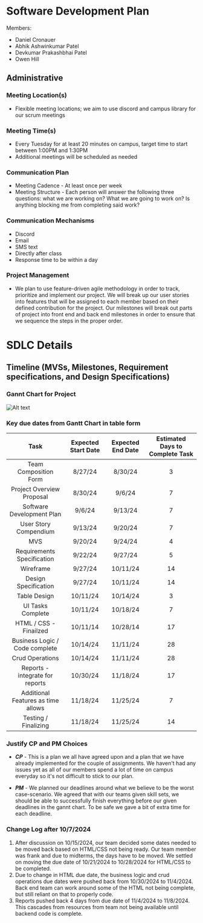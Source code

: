 # Software Development Plan
Members:
- Daniel Cronauer
- Abhik Ashwinkumar Patel
- Devkumar Prakashbhai Patel
- Owen Hill

## Administrative 

###  Meeting Location(s)

- Flexible meeting locations; we aim to use discord and campus library for our scrum meetings

###  Meeting Time(s)

- Every Tuesday for at least 20 minutes on campus, target time to start between 1:00PM and 1:30PM
- Additional meetings will be scheduled as needed

### Communication Plan
- Meeting Cadence - At least once per week
- Meeting Structure - Each person will answer the following three questions: what we are working on? What we are going to work on? Is anything blocking me from completing said work?

### Communication Mechanisms
- Discord
- Email
- SMS text
- Directly after class
- Response time to be within a day

### Project Management

- We plan to use feature-driven agile methodology in order to track, prioritize and implement our project. We will break up our user stories into features that will be assigned to each member based on their defined contribution for the project. Our milestones will break out parts of project into front end and back end milestones in order to ensure that we sequence the steps in the proper order. 

# SDLC Details

## Timeline (MVSs, Milestones, Requirement specifications, and Design Specifications)

### Gannt Chart for Project
![Alt text](./GanntChart_V2.png)


### Key due dates from Gantt Chart in table form

| Task  | Expected Start Date | Expected End Date | Estimated Days to Complete Task |
| :-------------: | :-------------: | :-------------: | :------: |
|Team Composition Form|8/27/24|8/30/24|3|
|Project Overview Proposal|8/30/24|9/6/24|7|
|Software Development Plan|9/6/24|9/13/24|7|
|User Story Compendium|9/13/24|9/20/24|7|
|MVS|9/20/24|9/24/24|4|
|Requirements Specification|9/22/24|9/27/24|5|
|Wireframe|9/27/24|10/11/24|14|
|Design Specification|9/27/24|10/11/24|14|
|Table Design|10/11/24|10/14/24|3|
|UI Tasks Complete|10/11/24|10/18/24|7|
|HTML / CSS - Finailzed|10/11/14|10/28/14|17|
|Business Logic / Code complete|10/14/24|11/11/24|28|
|Crud Operations|10/14/24|11/11/24|28|
|Reports - integrate for reports|10/30/24|11/18/24|17|
|Additional Features as time allows|11/18/24|11/25/24|7|
|Testing / Finalizing|11/18/24|11/25/24|14|


### Justify CP and PM Choices
- ***CP*** - This is a plan we all have agreed upon and a plan that we have already implemented for the couple of assignments. We haven't had any issues yet as all of our members spend a lot of time on campus everyday so it's not difficult to stick to our plan.

- ***PM*** - We planned our deadlines around what we believe to be the worst case-scenario. We agreed that with our teams given skill sets, we should be able to successfully finish everything before our given deadlines in the gannt chart. To be safe we gave a bit of extra time for each deadline.


### Change Log after 10/7/2024
1. After discussion on 10/15/2024, our team decided some dates needed to be moved back based on HTML/CSS not being ready. Our team member was frank and due to midterms, the days have to be moved. We settled on moving the due date of 10/21/2024 to 10/28/2024 for HTML/CSS to be completed.
2. Due to change in HTML due date, the business logic and crud operations due dates were pushed back from 10/30/2024 to 11/4/2024. Back end team can work around some of the HTML not being complete, but still reliant on that to properly code. 
3. Reports pushed back 4 days from due date of 11/4/2024 to 11/8/2024. This cascades from resources from team not being available until backend code is complete.

